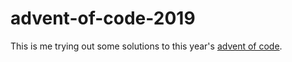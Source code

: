 # advent-of-code-2019
This is me trying out some solutions to this year's [advent of code](https://adventofcode.com/2019).
